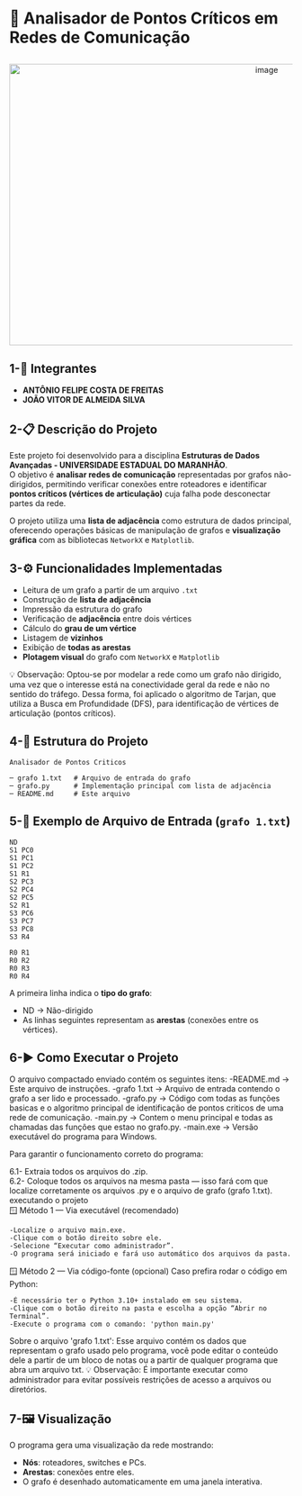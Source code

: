 # 🧠 Analisador de Pontos Críticos em Redes de Comunicação
##
<p align="center">
  <img width="900" height="500" alt="image" src="https://www.google.com/url?sa=i&url=https%3A%2F%2Fwww.linkedin.com%2Fpulse%2Fcisco-packet-tracer-tutorial-brianna-laird&psig=AOvVaw3ZF9ZC1jq13Gb0nXHnDJHC&ust=1760659926209000&source=images&cd=vfe&opi=89978449&ved=0CBUQjRxqFwoTCPje6MG3p5ADFQAAAAAdAAAAABAL"/>
</p>

## 1-👥 Integrantes
- **ANTÔNIO FELIPE COSTA DE FREITAS**
- **JOÃO VITOR DE ALMEIDA SILVA** 



## 2-📋 Descrição do Projeto
Este projeto foi desenvolvido para a disciplina **Estruturas de Dados Avançadas - UNIVERSIDADE ESTADUAL DO MARANHÃO**.  
O objetivo é **analisar redes de comunicação** representadas por grafos não-dirigidos, permitindo verificar conexões entre roteadores e identificar **pontos críticos (vértices de articulação)** cuja falha pode desconectar partes da rede.

O projeto utiliza uma **lista de adjacência** como estrutura de dados principal, oferecendo operações básicas de manipulação de grafos e **visualização gráfica** com as bibliotecas `NetworkX` e `Matplotlib`.


## 3-⚙️ Funcionalidades Implementadas
- Leitura de um grafo a partir de um arquivo `.txt`
- Construção de **lista de adjacência**
- Impressão da estrutura do grafo
- Verificação de **adjacência** entre dois vértices
- Cálculo do **grau de um vértice**
- Listagem de **vizinhos**
- Exibição de **todas as arestas**
- **Plotagem visual** do grafo com `NetworkX` e `Matplotlib`

💡 Observação: Optou-se por modelar a rede como um grafo não dirigido, uma vez que o interesse está na conectividade geral da rede e não no sentido do tráfego. Dessa forma, foi aplicado o algoritmo de Tarjan, que utiliza a Busca em Profundidade (DFS), para identificação de vértices de articulação (pontos críticos).

## 4-🧩 Estrutura do Projeto
```text
Analisador de Pontos Criticos

─ grafo 1.txt   # Arquivo de entrada do grafo
─ grafo.py      # Implementação principal com lista de adjacência
─ README.md     # Este arquivo
```

## 5-📄 Exemplo de Arquivo de Entrada (`grafo 1.txt`)
```text
ND
S1 PC0
S1 PC1
S1 PC2
S1 R1
S2 PC3
S2 PC4
S2 PC5
S2 R1
S3 PC6
S3 PC7
S3 PC8
S3 R4

R0 R1
R0 R2
R0 R3
R0 R4
```
A primeira linha indica o **tipo do grafo**:
- ND → Não-dirigido    
- As linhas seguintes representam as **arestas** (conexões entre os vértices).


## 6-▶️ Como Executar o Projeto
O arquivo compactado enviado contém os seguintes itens:
-README.md → Este arquivo de instruções.
-grafo 1.txt → Arquivo de entrada contendo o grafo a ser lido e processado.
-grafo.py → Código com todas as funções basicas e o algoritmo principal de identificação de pontos criticos de uma rede de comunicação.
-main.py → Contem o menu principal e todas as chamadas das funções que estao no grafo.py.
-main.exe → Versão executável do programa para Windows.

Para garantir o funcionamento correto do programa:

6.1- Extraia todos os arquivos do .zip.
<br>
6.2- Coloque todos os arquivos na mesma pasta — isso fará com que localize corretamente os arquivos .py e o arquivo de grafo (grafo 1.txt).
executando o projeto
<br>
🪟 Método 1 — Via executável (recomendado)
```text
-Localize o arquivo main.exe.
-Clique com o botão direito sobre ele.
-Selecione “Executar como administrador”.
-O programa será iniciado e fará uso automático dos arquivos da pasta.
```
🪟 Método 2 — Via código-fonte (opcional)
Caso prefira rodar o código em Python:
```text
-É necessário ter o Python 3.10+ instalado em seu sistema.
-Clique com o botão direito na pasta e escolha a opção “Abrir no Terminal”.
-Execute o programa com o comando: 'python main.py'
```

Sobre o arquivo 'grafo 1.txt':
Esse arquivo contém os dados que representam o grafo usado pelo programa, você pode editar o conteúdo dele a partir de um bloco de notas ou a partir de qualquer programa que abra um arquivo txt.
💡 Observação: É importante executar como administrador para evitar possíveis restrições de acesso a arquivos ou diretórios.

## 7-🖼️ Visualização
O programa gera uma visualização da rede mostrando:
- **Nós**: roteadores, switches e PCs.
- **Arestas**: conexões entre eles.  
- O grafo é desenhado automaticamente em uma janela interativa.
